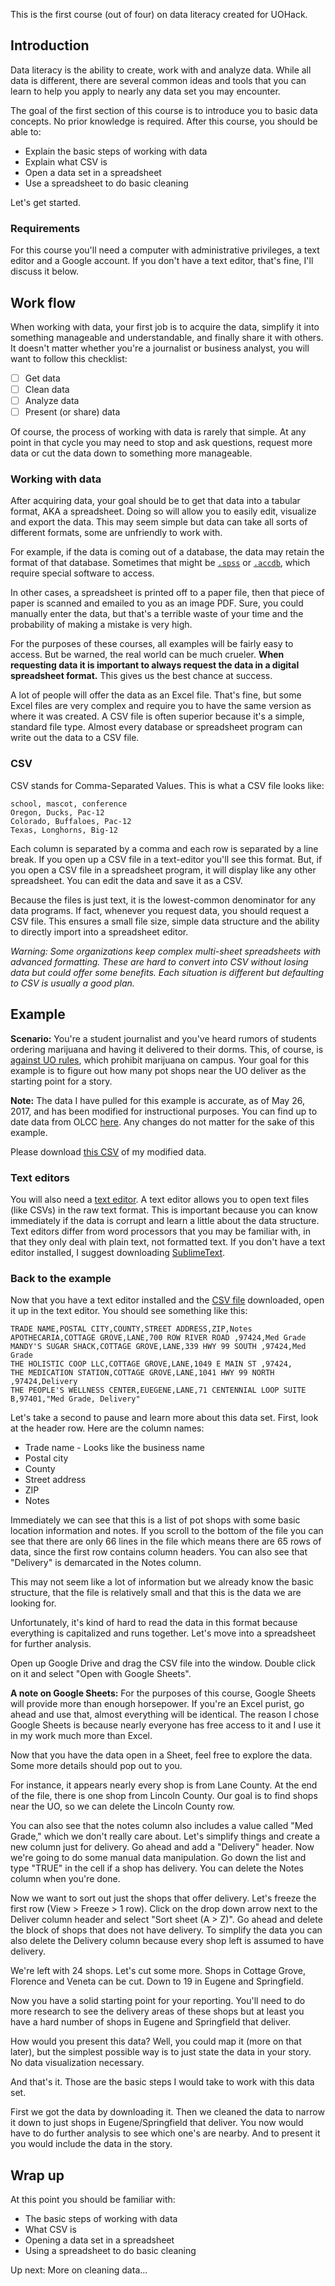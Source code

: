This is the first course (out of four) on data literacy created for UOHack.

## Introduction

Data literacy is the ability to create, work with and analyze data. While all data is different, there are several common ideas and tools that you can learn to help you apply to nearly any data set you may encounter.

The goal of the first section of this course is to introduce you to basic data concepts. No prior knowledge is required. After this course, you should be able to:

* Explain the basic steps of working with data
* Explain what CSV is
* Open a data set in a spreadsheet
* Use a spreadsheet to do basic cleaning

Let's get started.

### Requirements

For this course you'll need a computer with administrative privileges, a text editor and a Google account. If you don't have a text editor, that's fine, I'll discuss it below.

## Work flow

When working with data, your first job is to acquire the data, simplify it into something manageable and understandable, and finally share it with others. It doesn't matter whether you're a journalist or business analyst, you will want to follow this checklist:

* [ ] Get data
* [ ] Clean data
* [ ] Analyze data
* [ ] Present (or share) data

Of course, the process of working with data is rarely that simple. At any point in that cycle you may need to stop and ask questions, request more data or cut the data down to something more manageable.

### Working with data

After acquiring data, your goal should be to get that data into a tabular format, AKA a spreadsheet. Doing so will allow you to easily edit, visualize and export the data. This may seem simple but data can take all sorts of different formats, some are unfriendly to work with.

For example, if the data is coming out of a database, the data may retain the format of that database. Sometimes that might be [`.spss`](https://en.wikipedia.org/wiki/SPSS) or [`.accdb`](https://en.wikipedia.org/wiki/Microsoft_Access), which require special software to access.

In other cases, a spreadsheet is printed off to a paper file, then that piece of paper is scanned and emailed to you as an image PDF. Sure, you could manually enter the data, but that's a terrible waste of your time and the probability of making a mistake is very high.

For the purposes of these courses, all examples will be fairly easy to access. But be warned, the real world can be much crueler. **When requesting data it is important to always request the data in a digital spreadsheet format.** This gives us the best chance at success.

A lot of people will offer the data as an Excel file. That's fine, but some Excel files are very complex and require you to have the same version as where it was created. A CSV file is often superior because it's a simple, standard file type. Almost every database or spreadsheet program can write out the data to a CSV file.

### CSV

CSV stands for Comma-Separated Values. This is what a CSV file looks like:

```csv
school, mascot, conference
Oregon, Ducks, Pac-12
Colorado, Buffaloes, Pac-12
Texas, Longhorns, Big-12
```

Each column is separated by a comma and each row is separated by a line break. If you open up a CSV file in a text-editor you'll see this format. But, if you open a CSV file in a spreadsheet program, it will display like any other spreadsheet. You can edit the data and save it as a CSV.

Because the files is just text, it is the lowest-common denominator for any data programs. If fact, whenever you request data, you should request a CSV file. This ensures a small file size, simple data structure and the ability to directly import into a spreadsheet editor.

*Warning: Some organizations keep complex multi-sheet spreadsheets with advanced formatting. These are hard to convert into CSV without losing data but could offer some benefits. Each situation is different but defaulting to CSV is usually a good plan.*

## Example

**Scenario:** You're a student journalist and you've heard rumors of students ordering marijuana and having it delivered to their dorms. This, of course, is [against UO rules](https://dos.uoregon.edu/marijuana), which prohibit marijuana on campus. Your goal for this example is to figure out how many pot shops near the UO deliver as the starting point for a story.

**Note:** The data I have pulled for this example is accurate, as of May 26, 2017, and has been modified for instructional purposes. You can find up to date data from OLCC [here](http://www.oregon.gov/olcc/marijuana/Documents/Approved_Retail_Licenses.xlsx). Any changes do not matter for the sake of this example.

Please download [this CSV](https://raw.githubusercontent.com/uohack/data-literacy/master/01-getting-started/lane-pot.csv) of my modified data.

### Text editors

You will also need a [text editor](https://www.maxmasnick.com/2015/08/12/real-text-editor/). A text editor allows you to open text files (like CSVs) in the raw text format. This is important because you can know immediately if the data is corrupt and learn a little about the data structure. Text editors differ from word processors that you may be familiar with, in that they only deal with plain text, not formatted text. If you don't have a text editor installed, I suggest downloading [SublimeText](https://www.sublimetext.com/).

### Back to the example

Now that you have a text editor installed and the [CSV file](https://raw.githubusercontent.com/uohack/data-literacy/master/01-getting-started/lane-pot.csv) downloaded, open it up in the text editor. You should see something like this:

```csv
TRADE NAME,POSTAL CITY,COUNTY,STREET ADDRESS,ZIP,Notes
APOTHECARIA,COTTAGE GROVE,LANE,700 ROW RIVER ROAD ,97424,Med Grade
MANDY'S SUGAR SHACK,COTTAGE GROVE,LANE,339 HWY 99 SOUTH ,97424,Med Grade
THE HOLISTIC COOP LLC,COTTAGE GROVE,LANE,1049 E MAIN ST ,97424,
THE MEDICATION STATION,COTTAGE GROVE,LANE,1041 HWY 99 NORTH ,97424,Delivery
THE PEOPLE'S WELLNESS CENTER,EUEGENE,LANE,71 CENTENNIAL LOOP SUITE B,97401,"Med Grade, Delivery"
```

Let's take a second to pause and learn more about this data set. First, look at the header row. Here are the column names:

* Trade name - Looks like the business name
* Postal city
* County
* Street address
* ZIP
* Notes

Immediately we can see that this is a list of pot shops with some basic location information and notes. If you scroll to the bottom of the file you can see that there are only 66 lines in the file which means there are 65 rows of data, since the first row contains column headers. You can also see that "Delivery" is demarcated in the Notes column.

This may not seem like a lot of information but we already know the basic structure, that the file is relatively small and that this is the data we are looking for.

Unfortunately, it's kind of hard to read the data in this format because everything is capitalized and runs together. Let's move into a spreadsheet for further analysis.

Open up Google Drive and drag the CSV file into the window. Double click on it and select "Open with Google Sheets".

**A note on Google Sheets:** For the purposes of this course, Google Sheets will provide more than enough horsepower. If you're an Excel purist, go ahead and use that, almost everything will be identical. The reason I chose Google Sheets is because nearly everyone has free access to it and I use it in my work much more than Excel.

Now that you have the data open in a Sheet, feel free to explore the data. Some more details should pop out to you.

For instance, it appears nearly every shop is from Lane County. At the end of the file, there is one shop from Lincoln County. Our goal is to find shops near the UO, so we can delete the Lincoln County row.

You can also see that the notes column also includes a value called "Med Grade," which we don't really care about. Let's simplify things and create a new column just for delivery. Go ahead and add a "Delivery" header. Now we're going to do some manual data manipulation. Go down the list and type "TRUE" in the cell if a shop has delivery. You can delete the Notes column when you're done.

Now we want to sort out just the shops that offer delivery. Let's freeze the first row (View > Freeze > 1 row). Click on the drop down arrow next to the Deliver column header and select "Sort sheet (A > Z)". Go ahead and delete the block of shops that does not have delivery. To simplify the data you can also delete the Delivery column because every shop left is assumed to have delivery.

We're left with 24 shops. Let's cut some more. Shops in Cottage Grove, Florence and Veneta can be cut. Down to 19 in Eugene and Springfield.

Now you have a solid starting point for your reporting. You'll need to do more research to see the delivery areas of these shops but at least you have a hard number of shops in Eugene and Springfield that deliver.

How would you present this data? Well, you could map it (more on that later), but the simplest possible way is to just state the data in your story. No data visualization necessary.

And that's it. Those are the basic steps I would take to work with this data set.

First we got the data by downloading it. Then we cleaned the data to narrow it down to just shops in Eugene/Springfield that deliver. You now would have to do further analysis to see which one's are nearby. And to present it you would include the data in the story.

## Wrap up

At this point you should be familiar with:

* The basic steps of working with data
* What CSV is
* Opening a data set in a spreadsheet
* Using a spreadsheet to do basic cleaning

Up next: More on cleaning data...
